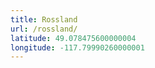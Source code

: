 ```yaml
---
title: Rossland
url: /rossland/
latitude: 49.078475600000004
longitude: -117.79990260000001
---
```

